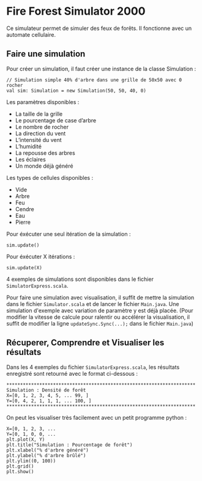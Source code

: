 # Fire Forest Simulator 2000

Ce simulateur permet de simuler des feux de forêts. Il fonctionne avec un automate cellulaire.

## Faire une simulation

Pour créer un simulation, il faut créer une instance de la classe Simulation :

```
// Simulation simple 40% d'arbre dans une grille de 50x50 avec 0 rocher
val sim: Simulation = new Simulation(50, 50, 40, 0)
```

Les paramètres disponibles :
- La taille de la grille
- Le pourcentage de case d’arbre
- Le nombre de rocher
- La direction du vent
- L’intensité du vent
- L’humidité
- La repousse des arbres
- Les éclaires
- Un monde déjà généré

Les types de cellules disponibles :
- Vide
- Arbre
- Feu
- Cendre
- Eau
- Pierre


Pour éxécuter une seul itération de la simulation :

```
sim.update()
```

Pour éxécuter X itérations :

```
sim.update(X)
```

4 exemples de simulations sont disponibles dans le fichier `SimulatorExpress.scala`.


Pour faire une simulation avec visualisation, il suffit de mettre la simulation dans le fichier `Simulator.scala` et de lancer le fichier `Main.java`.
Une simulation d'exemple avec variation de paramètre y est déjà placée.
(Pour modifier la vitesse de calcule pour ralentir ou accélérer la visualisation, il suffit de modifier la ligne `updateSync.Sync(...);` dans le fichier `Main.java`)


## Récuperer, Comprendre et Visualiser les résultats

Dans les 4 exemples du fichier `SimulatorExpress.scala`, les résultats enregistré sont retourné avec le format ci-dessous :

```
*********************************************************************
Simulation : Densité de forêt
X=[0, 1, 2, 3, 4, 5, ... 99, ]
Y=[0, 4, 2, 1, 1, 1, ... 100, ]
*********************************************************************
```

On peut les visualiser très facilement avec un petit programme python :

```
X=[0, 1, 2, 3, ...
Y=[0, 1, 0, 0, ...
plt.plot(X, Y)
plt.title("Simulation : Pourcentage de forêt")
plt.xlabel("% d'arbre généré")
plt.ylabel("% d'arbre brûlé")
plt.ylim((0, 100))
plt.grid()
plt.show()
```




